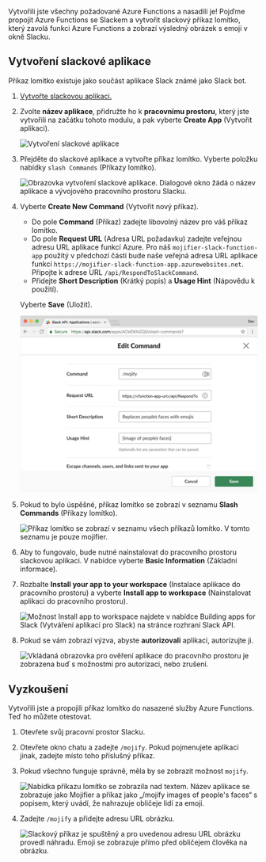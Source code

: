Vytvořili jste všechny požadované Azure Functions a nasadili je! Pojďme propojit Azure Functions se Slackem a vytvořit slackový příkaz lomítko, který zavolá funkci Azure Functions a zobrazí výsledný obrázek s emoji v okně Slacku. 

## <a name="create-a-slack-app"></a>Vytvoření slackové aplikace

Příkaz lomítko existuje jako součást aplikace Slack známé jako Slack bot. 

1. [Vytvořte slackovou aplikaci.](https://api.slack.com/apps/new?azure-portal=true)
2. Zvolte **název aplikace**, přidružte ho k **pracovnímu prostoru**, který jste vytvořili na začátku tohoto modulu, a pak vyberte **Create App** (Vytvořit aplikaci).

    ![Vytvoření slackové aplikace](../media/8.create-slack-app.png)

3. Přejděte do slackové aplikace a vytvořte příkaz lomítko. Vyberte položku nabídky `slash Commands` (Příkazy lomítko).

    ![Obrazovka vytvoření slackové aplikace. Dialogové okno žádá o název aplikace a vývojového pracovního prostoru Slacku.](../media/8.slash-commands.png)

4. Vyberte **Create New Command** (Vytvořit nový příkaz).

    - Do pole **Command** (Příkaz) zadejte libovolný název pro váš příkaz lomítko.
    - Do pole **Request URL** (Adresa URL požadavku) zadejte veřejnou adresu URL aplikace funkcí Azure. Pro náš `mojifier-slack-function-app` použitý v předchozí části bude naše veřejná adresa URL aplikace funkcí `https://mojifier-slack-function-app.azurewebsites.net`. Připojte k adrese URL `/api/RespondToSlackCommand`.
    - Přidejte **Short Description** (Krátký popis) a **Usage Hint** (Nápovědu k použití).

    Vyberte **Save** (Uložit).

    ![Příkaz lomítko](../media/8.create-slash-command.png)

5. Pokud to bylo úspěšné, příkaz lomítko se zobrazí v seznamu **Slash Commands** (Příkazy lomítko).

    ![Příkaz lomítko se zobrazí v seznamu všech příkazů lomítko. V tomto seznamu je pouze mojifier.](../media/8.create-slash-commands-success.png)

6. Aby to fungovalo, bude nutné nainstalovat do pracovního prostoru slackovou aplikaci. V nabídce vyberte **Basic Information** (Základní informace).

7. Rozbalte **Install your app to your workspace** (Instalace aplikace do pracovního prostoru) a vyberte **Install app to workspace** (Nainstalovat aplikaci do pracovního prostoru).

   ![Možnost Install app to workspace najdete v nabídce Building apps for Slack (Vytváření aplikací pro Slack) na stránce rozhraní Slack API.](../media/8.install-app-to-workspace.png)

8. Pokud se vám zobrazí výzva, abyste **autorizovali** aplikaci, autorizujte ji.

   ![Vkládaná obrazovka pro ověření aplikace do pracovního prostoru je zobrazena buď s možnostmi pro autorizaci, nebo zrušení.](../media/8.authenticate-slack-app.png)

## <a name="try-it-out"></a>Vyzkoušení

Vytvořili jste a propojili příkaz lomítko do nasazené služby Azure Functions. Teď ho můžete otestovat.

1. Otevřete svůj pracovní prostor Slacku.
2. Otevřete okno chatu a zadejte `/mojify`. Pokud pojmenujete aplikaci jinak, zadejte místo toho příslušný příkaz.
3. Pokud všechno funguje správně, měla by se zobrazit možnost `mojify`.

   ![Nabídka příkazu lomítko se zobrazila nad textem. Název aplikace se zobrazuje jako Mojifier a příkaz jako „/mojify images of people's faces“ s popisem, který uvádí, že nahrazuje obličeje lidí za emoji.](../media/8.slack-check-mojify.png)

4. Zadejte `/mojify` a přidejte adresu URL obrázku.

   ![Slackový příkaz je spuštěný a pro uvedenou adresu URL obrázku provedl náhradu. Emoji se zobrazuje přímo před obličejem člověka na obrázku.](../media/8.slack-type-mojify.png)
